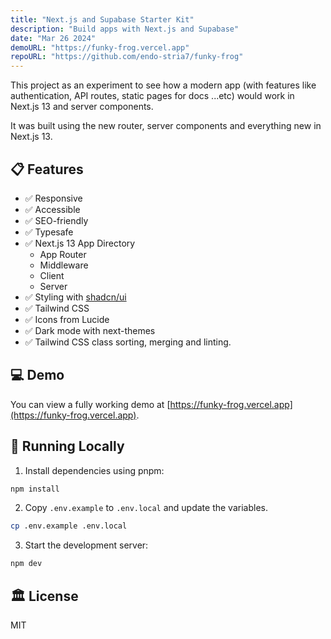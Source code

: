```yaml
---
title: "Next.js and Supabase Starter Kit"
description: "Build apps with Next.js and Supabase"
date: "Mar 26 2024"
demoURL: "https://funky-frog.vercel.app"
repoURL: "https://github.com/endo-stria7/funky-frog"
---
```


This project as an experiment to see how a modern app (with features like authentication, API routes, static pages for docs ...etc) would work in Next.js 13 and server components.

It was built using the new router, server components and everything new in Next.js 13.

## 📋 Features

- ✅ Responsive
- ✅ Accessible
- ✅ SEO-friendly
- ✅ Typesafe
- ✅ Next.js 13 App Directory
  - App Router
  - Middleware
  - Client
  - Server
- ✅ Styling with [shadcn/ui](https://ui.shadcn.com/)
- ✅ Tailwind CSS
- ✅ Icons from Lucide
- ✅ Dark mode with next-themes
- ✅ Tailwind CSS class sorting, merging and linting.

## 💻 Demo

You can view a fully working demo at [https://funky-frog.vercel.app](https://funky-frog.vercel.app).

## 🚀 Running Locally

1. Install dependencies using pnpm:

```sh
npm install
```

2. Copy `.env.example` to `.env.local` and update the variables.

```sh
cp .env.example .env.local
```

3. Start the development server:

```sh
npm dev
```

## 🏛️ License

MIT
